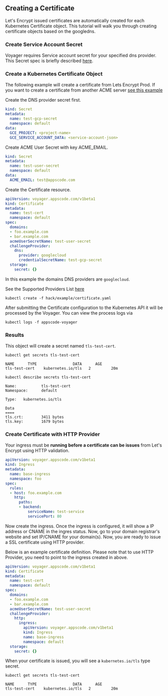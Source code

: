 ## Creating a Certificate
Let's Encrypt issued certificates are automatically created for each Kubernetes Certificate object. This
tutorial will walk you through creating certificate objects based on the googledns.

### Create Service Account Secret
Voyager requires Service account secret for your specified dns provider. This Secret spec is briefly described [here](provider.md).

### Create a Kubernetes Certificate Object
The following example will create a certificate from Lets Encrypt Prod. If you want to create a certificate from
another ACME server [see this example](create-with-custom-provider.md)

Create the DNS provider secret first.
```yaml
kind: Secret
metadata:
  name: test-gcp-secret
  namespace: default
data:
  GCE_PROJECT: <project-name>
  GCE_SERVICE_ACCOUNT_DATA: <service-account-json>
```

Create ACME User Secret with key ACME_EMAIL.
```yaml
kind: Secret
metadata:
  name: test-user-secret
  namespace: default
data:
  ACME_EMAIL: test@appscode.com
```

Create the Certificate resource.
```yaml
apiVersion: voyager.appscode.com/v1beta1
kind: Certificate
metadata:
  name: test-cert
  namespace: default
spec:
  domains:
  - foo.example.com
  - bar.example.com
  acmeUserSecretName: test-user-secret
  challengeProvider:
    dns:
      provider: googlecloud
      credentialSecretName: test-gcp-secret
  storage:
    secret: {}
```
In this example the domains DNS providers are `googlecloud`.

See the Supported Providers List [here](provider.md)

```console
kubectl create -f hack/example/certificate.yaml
```

After submitting the Certificate configuration to the Kubernetes API it will be processed by the Voyager. You can view the process logs via
```
kubectl logs -f appscode-voyager
```

### Results
This object will create a secret named `tls-test-cert`.

```console
kubectl get secrets tls-test-cert
```

```
NAME      TYPE                DATA      AGE
tls-test-cert    kubernetes.io/tls   2         20m
```

```
kubectl describe secrets tls-test-cert
```

```
Name:           tls-test-cert
Namespace:      default

Type:   kubernetes.io/tls

Data
====
tls.crt:        3411 bytes
tls.key:        1679 bytes
```

### Create Certificate with HTTP Provider

Your ingress must be **running before a certificate can be issues** from Let's Encrypt using HTTP validation.
```yaml
apiVersion: voyager.appscode.com/v1beta1
kind: Ingress
metadata:
  name: base-ingress
  namespace: foo
spec:
  rules:
  - host: foo.example.com
    http:
      paths:
      - backend:
          serviceName: test-service
          servicePort: 80
```
Now create the ingress. Once the ingress is configured, it will show a IP address or CNAME in the ingres status.
Now, go to your domain registrar's website and set IP/CNAME for your domain(s). Now, you are ready to issue a SSL certificate using
HTTP provider.

Below is an example certificate definition. Please note that to use HTTP Provider, you need to point to the ingress created in above.
```yaml
apiVersion: voyager.appscode.com/v1beta1
kind: Certificate
metadata:
  name: test-cert
  namespace: default
spec:
  domains:
  - foo.example.com
  - bar.example.com
  acmeUserSecretName: test-user-secret
  challengeProvider:
    http:
      ingress:
        apiVersion: voyager.appscode.com/v1beta1
        kind: Ingress
        name: base-ingress
        namespace: default
  storage:
    secret: {}
```


When your certificate is issued, you will see a `kubernetes.io/tls` type secret.

```console
kubectl get secrets tls-test-cert
```

```
NAME      TYPE                DATA      AGE
tls-test-cert    kubernetes.io/tls   2         20m
```
